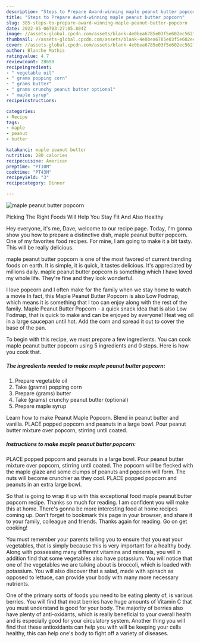 ```yaml
---
description: "Steps to Prepare Award-winning maple peanut butter popcorn"
title: "Steps to Prepare Award-winning maple peanut butter popcorn"
slug: 385-steps-to-prepare-award-winning-maple-peanut-butter-popcorn
date: 2022-05-06T03:27:05.804Z
image: //assets-global.cpcdn.com/assets/blank-4e0bea6785e03f5e602ec562f230caae08da540cada707380b4fe1bbebba43da.png
thumbnail: //assets-global.cpcdn.com/assets/blank-4e0bea6785e03f5e602ec562f230caae08da540cada707380b4fe1bbebba43da.png
cover: //assets-global.cpcdn.com/assets/blank-4e0bea6785e03f5e602ec562f230caae08da540cada707380b4fe1bbebba43da.png
author: Blanche Mathis
ratingvalue: 4.7
reviewcount: 28698
recipeingredient:
- " vegetable oil"
- " grams popping corn"
- " grams butter"
- " grams crunchy peanut butter optional"
- " maple syrup"
recipeinstructions:

categories:
- Recipe
tags:
- maple
- peanut
- butter

katakunci: maple peanut butter 
nutrition: 280 calories
recipecuisine: American
preptime: "PT10M"
cooktime: "PT43M"
recipeyield: "3"
recipecategory: Dinner

---
```



![maple peanut butter popcorn](//assets-global.cpcdn.com/assets/blank-4e0bea6785e03f5e602ec562f230caae08da540cada707380b4fe1bbebba43da.png)

Picking The Right Foods Will Help You Stay Fit And Also Healthy

Hey everyone, it's me, Dave, welcome to our recipe page. Today, I'm gonna show you how to prepare a distinctive dish, maple peanut butter popcorn. One of my favorites food recipes. For mine, I am going to make it a bit tasty. This will be really delicious.

maple peanut butter popcorn is one of the most favored of current trending foods on earth. It is simple, it is quick, it tastes delicious. It's appreciated by millions daily. maple peanut butter popcorn is something which I have loved my whole life. They're fine and they look wonderful.

I love popcorn and I often make for the family when we stay home to watch a movie In fact, this Maple Peanut Butter Popcorn is also Low Fodmap, which means it is something that I too can enjoy along with the rest of the family. Maple Peanut Butter Popcorn - a quick snack idea that is also Low Fodmap, that is quick to make and can be enjoyed by everyone! Heat veg oil in a large saucepan until hot. Add the corn and spread it out to cover the base of the pan.


To begin with this recipe, we must prepare a few ingredients. You can cook maple peanut butter popcorn using 5 ingredients and 0 steps. Here is how you cook that.

<!--inarticleads1-->

##### The ingredients needed to make maple peanut butter popcorn:

1. Prepare  vegetable oil
1. Take  (grams) popping corn
1. Prepare  (grams) butter
1. Take  (grams) crunchy peanut butter (optional)
1. Prepare  maple syrup


Learn how to make Peanut Maple Popcorn. Blend in peanut butter and vanilla. PLACE popped popcorn and peanuts in a large bowl. Pour peanut butter mixture over popcorn, stirring until coated. 

<!--inarticleads2-->

##### Instructions to make maple peanut butter popcorn:



PLACE popped popcorn and peanuts in a large bowl. Pour peanut butter mixture over popcorn, stirring until coated. The popcorn will be flecked with the maple glaze and some clumps of peanuts and popcorn will form. The nuts will become crunchier as they cool. PLACE popped popcorn and peanuts in an extra large bowl. 

So that is going to wrap it up with this exceptional food maple peanut butter popcorn recipe. Thanks so much for reading. I am confident you will make this at home. There's gonna be more interesting food at home recipes coming up. Don't forget to bookmark this page in your browser, and share it to your family, colleague and friends. Thanks again for reading. Go on get cooking!

You must remember your parents telling you to ensure that you eat your vegetables, that is simply because this is very important for a healthy body. Along with possessing many different vitamins and minerals, you will in addition find that some vegetables also have potassium. You will notice that one of the vegetables we are talking about is broccoli, which is loaded with potassium. You will also discover that a salad, made with spinach as opposed to lettuce, can provide your body with many more necessary nutrients.

One of the primary sorts of foods you need to be eating plenty of, is various berries. You will find that most berries have huge amounts of Vitamin C that you must understand is good for your body. The majority of berries also have plenty of anti-oxidants, which is really beneficial to your overall health and is especially good for your circulatory system. Another thing you will find that these antioxidants can help you with will be keeping your cells healthy, this can help one's body to fight off a variety of diseases.
